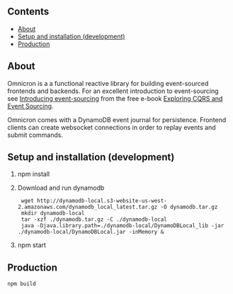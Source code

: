 <!-- START doctoc generated TOC please keep comment here to allow auto update -->
<!-- DON'T EDIT THIS SECTION, INSTEAD RE-RUN doctoc TO UPDATE -->
## Contents

- [About](#about)
- [Setup and installation (development)](#setup-and-installation-development)
- [Production](#production)

<!-- END doctoc generated TOC please keep comment here to allow auto update -->
## About
Omnicron is a a functional reactive library for building event-sourced frontends and backends. For an excellent introduction to event-sourcing see [Introducing event-sourcing](https://msdn.microsoft.com/en-us/library/jj591559.aspx) from the free e-book [Exploring CQRS and Event Sourcing](https://msdn.microsoft.com/en-us/library/jj554200.aspx).

Omnicron comes with a DynamoDB event journal for persistence. Frontend clients can create websocket connections in order to replay events and submit commands.

## Setup and installation (development)
1. npm install
2. Download and run dynamodb

        wget http://dynamodb-local.s3-website-us-west-2.amazonaws.com/dynamodb_local_latest.tar.gz -O dynamodb.tar.gz
        mkdir dynamodb-local
        tar -xzf ./dynamodb.tar.gz -C ./dynamodb-local
        java -Djava.library.path=./dynamodb-local/DynamoDBLocal_lib -jar ./dynamodb-local/DynamoDBLocal.jar -inMemory &

3. npm start

## Production
`npm build`
